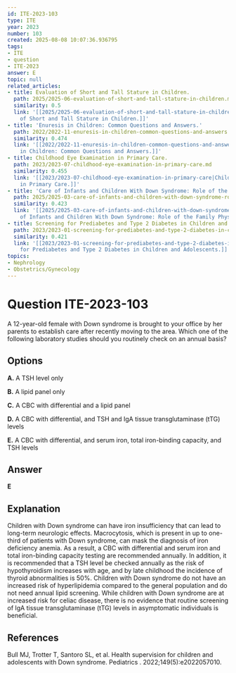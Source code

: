 ```yaml
---
id: ITE-2023-103
type: ITE
year: 2023
number: 103
created: 2025-08-08 10:07:36.936795
tags:
- ITE
- question
- ITE-2023
answer: E
topic: null
related_articles:
- title: Evaluation of Short and Tall Stature in Children.
  path: 2025/2025-06-evaluation-of-short-and-tall-stature-in-children.md
  similarity: 0.5
  link: '[[2025/2025-06-evaluation-of-short-and-tall-stature-in-children|Evaluation
    of Short and Tall Stature in Children.]]'
- title: 'Enuresis in Children: Common Questions and Answers.'
  path: 2022/2022-11-enuresis-in-children-common-questions-and-answers.md
  similarity: 0.474
  link: '[[2022/2022-11-enuresis-in-children-common-questions-and-answers|Enuresis
    in Children: Common Questions and Answers.]]'
- title: Childhood Eye Examination in Primary Care.
  path: 2023/2023-07-childhood-eye-examination-in-primary-care.md
  similarity: 0.455
  link: '[[2023/2023-07-childhood-eye-examination-in-primary-care|Childhood Eye Examination
    in Primary Care.]]'
- title: 'Care of Infants and Children With Down Syndrome: Role of the Family Physician.'
  path: 2025/2025-03-care-of-infants-and-children-with-down-syndrome-role-of-the.md
  similarity: 0.423
  link: '[[2025/2025-03-care-of-infants-and-children-with-down-syndrome-role-of-the|Care
    of Infants and Children With Down Syndrome: Role of the Family Physician.]]'
- title: Screening for Prediabetes and Type 2 Diabetes in Children and Adolescents.
  path: 2023/2023-01-screening-for-prediabetes-and-type-2-diabetes-in-children-an.md
  similarity: 0.421
  link: '[[2023/2023-01-screening-for-prediabetes-and-type-2-diabetes-in-children-an|Screening
    for Prediabetes and Type 2 Diabetes in Children and Adolescents.]]'
topics:
- Nephrology
- Obstetrics/Gynecology
---
```


# Question ITE-2023-103

A 12-year-old female with Down syndrome is brought to your office by her parents to establish care after recently moving to the area. Which one of the following laboratory studies should you routinely check on an annual basis?

## Options

**A.** A TSH level only

**B.** A lipid panel only

**C.** A CBC with differential and a lipid panel

**D.** A CBC with differential, and TSH and IgA tissue transglutaminase (tTG) levels

**E.** A CBC with differential, and serum iron, total iron-binding capacity, and TSH levels

## Answer

**E**

## Explanation

Children with Down syndrome can have iron insufficiency that can lead to long-term neurologic effects. Macrocytosis, which is present in up to one-third of patients with Down syndrome, can mask the diagnosis of iron deficiency anemia. As a result, a CBC with differential and serum iron and total iron-binding capacity testing are recommended annually. In addition, it is recommended that a TSH level be checked annually as the risk of hypothyroidism increases with age, and by late childhood the incidence of thyroid abnormalities is 50%. Children with Down syndrome do not have an increased risk of hyperlipidemia compared to the general population and do not need annual lipid screening. While children with Down syndrome are at increased risk for celiac disease, there is no evidence that routine screening of IgA tissue transglutaminase (tTG) levels in asymptomatic individuals is beneficial.

## References

Bull MJ, Trotter T, Santoro SL, et al. Health supervision for children and adolescents with Down syndrome. Pediatrics . 2022;149(5):e2022057010.
